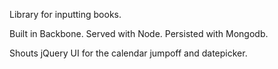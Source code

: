 Library for inputting books.

Built in Backbone.
Served with Node.
Persisted with Mongodb.

Shouts jQuery UI for the calendar jumpoff and datepicker.
